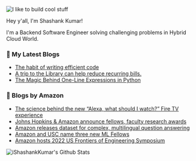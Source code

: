 ![I like to build cool stuff](https://res.cloudinary.com/dt8g3rhcy/image/upload/v1595929574/i_like_to_build_cool_shit._1_nzbwjh.png)

Hey y'all, I'm Shashank Kumar! 

I'm a Backend Software Engineer solving challenging problems in Hybrid Cloud World.

### 📕 My Latest Blogs
<!-- BLOG-POST-LIST:START -->
- [The habit of writing efficient code](https://medium.com/@ishashankkumar/the-habit-of-writing-efficient-code-153b05f04269?source=rss-d24dda280d5f------2)
- [A trip to the Library can help reduce recurring bills.](https://medium.com/swlh/a-trip-to-the-library-can-help-reduce-recurring-bills-23bca495cdf5?source=rss-d24dda280d5f------2)
- [The Magic Behind One-Line Expressions in Python](https://medium.com/swlh/the-magic-behind-one-line-expressions-in-python-816c10180c5c?source=rss-d24dda280d5f------2)
<!-- BLOG-POST-LIST:END -->

### 📕 Blogs by Amazon
<!-- AMAZON-BLOG-POST-LIST:START -->
- [The science behind the new “Alexa, what should I watch?” Fire TV experience](https://www.amazon.science/latest-news/the-science-behind-the-new-alexa-what-should-i-watch-fire-tv-experience)
- [Johns Hopkins &amp; Amazon announce fellows, faculty research awards](https://www.amazon.science/latest-news/johns-hopkins-and-amazon-announce-six-fellows-and-nine-faculty-research-awards)
- [Amazon releases dataset for complex, multilingual question answering](https://www.amazon.science/blog/amazon-releases-dataset-for-complex-multilingual-question-answering)
- [Amazon and USC name three new ML Fellows](https://www.amazon.science/latest-news/amazon-and-usc-name-three-new-ml-fellows)
- [Amazon hosts 2022 US Frontiers of Engineering Symposium](https://www.amazon.science/latest-news/amazon-hosts-2022-us-frontiers-of-engineering-symposium)
<!-- AMAZON-BLOG-POST-LIST:END -->



<img align="center" alt="iShashankKumar's Github Stats" src="https://github-readme-stats.vercel.app/api?username=ishashankkumar&show_icons=true&hide_border=true" />

